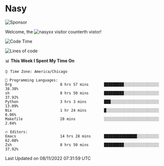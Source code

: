 # Nasy

<!--
<p align="center">
<img height="200" src="https://github-readme-stats.vercel.app/api?username=nasyxx&count_private=true&show_icons=true&theme=dracula&include_all_commits=true"/>
<img height="200" src="https://github-readme-stats.vercel.app/api/top-langs/?username=nasyxx&theme=dracula&hide=html,jupyter+notebook&count_private=true&show_icons=true"/>
</p>

  
----------------
-->

![Sponsor](https://img.shields.io/static/v1.svg?label=Sponsor&message=%E2%9D%A4&logo=GitHub&style=flat&color=pink)
 
Welcome, the ![nasyxx visitor counter](https://count.getloli.com/get/@nasyxx?theme=rule34)th vistor!
 
<!--START_SECTION:waka-->
![Code Time](http://img.shields.io/badge/Code%20Time-2%2C791%20hrs%2011%20mins-blue)

![Lines of code](https://img.shields.io/badge/From%20Hello%20World%20I%27ve%20Written-5%20Million%20lines%20of%20code-blue)

📊 **This Week I Spent My Time On** 

```text
⌚︎ Time Zone: America/Chicago

💬 Programming Languages: 
Org                      8 hrs 57 mins       █████████░░░░░░░░░░░░░░░░   38.38% 
sh                       8 hrs 50 mins       █████████░░░░░░░░░░░░░░░░   37.92% 
Python                   3 hrs 3 mins        ███░░░░░░░░░░░░░░░░░░░░░░   13.09% 
Nix                      1 hr 24 mins        █░░░░░░░░░░░░░░░░░░░░░░░░   6.06% 
Makefile                 28 mins             ░░░░░░░░░░░░░░░░░░░░░░░░░   2.04%

🔥 Editors: 
Emacs                    14 hrs 28 mins      ███████████████░░░░░░░░░░   62.08% 
Zsh                      8 hrs 50 mins       █████████░░░░░░░░░░░░░░░░   37.92%

```


 Last Updated on 08/11/2022 07:31:59 UTC
<!--END_SECTION:waka-->

<!-- ![visitors](https://visitor-badge.laobi.icu/badge?page_id=nasyxx.nasyxx) -->
